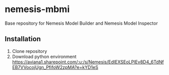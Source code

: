 # nemesis-mbmi
Base repository for Nemesis Model Builder and Nemesis Model Inspector

## Installation

1. Clone repository 
2. Download python environment https://aviana1.sharepoint.com/:u:/s/Nemesis/EdIEXSEoLPlEv8D4_6TdNfEB7VVocojUgn_PfifoW2zpMA?e=kYD1eS
